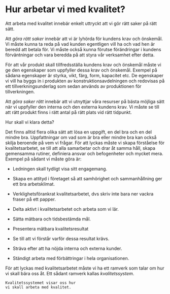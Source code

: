 # Hur arbetar vi med kvalitet?

Att arbeta med kvalitet innebär enkelt uttryckt att vi gör rätt saker på rätt sätt.

Att _göra rätt saker_ innebär att vi är lyhörda för kundens krav och önskemål. Vi måste kunna ta reda på vad kunden egentligen vill ha och vad hen är beredd att betala för. Vi måste också kunna förutse förändringar i kundens förväntningar och vara beredda på att styra vår verksamhet efter detta.

För att vår produkt skall tillfredsställa kundens krav och önskemål måste vi ge den egenskaper som uppfyller dessa krav och önskemål. Exempel på sådana egenskaper är styrka, vikt, färg, form, kapacitet etc. De egenskaper vi vill ha byggs in i produkten av konstruktionsavdelningen och redovisas på ett tillverkningsunderlag som sedan används av produktionen för tillverkningen.

Att _göra saker rätt_ innebär att vi utnyttjar våra resurser på bästa möjliga sätt när vi uppfyller den interna och den externa kundens krav. Vi måste se till att rätt produkt finns i rätt antal på rätt plats vid rätt tidpunkt.

Hur skall vi klara detta?

Det finns alltid flera olika sätt att lösa en uppgift, en del bra och en del mindre bra. Uppfattningar om vad som är bra eller mindre bra kan också skilja beroende på vem vi frågar. För att lyckas måste vi skapa förståelse för kvalitetsarbetet, se till att alla samarbetar och drar åt samma håll, skapa gemensamma rutiner, definiera ansvar och befogenheter och mycket mera. Exempel på sådant vi måste göra är:

- Ledningen skall tydligt visa sitt engagemang.

- Skapa en attityd i företaget så att samhörighet och sammanhållning ger ett bra arbetsklimat.
- Verklighetsförankrat kvalitetsarbetet, dvs skriv inte bara ner vackra fraser på ett papper.

- Delta aktivt i kvalitetsarbetet och arbeta som vi lär.

- Sätta mätbara och tidsbestämda mål.

- Presentera mätbara kvalitetsresultat

- Se till att vi förstår varför dessa resultat krävs.

- Sträva efter att ha nöjda interna och externa kunder.

- Ständigt arbeta med förbättringar i hela organisationen.

För att lyckas med kvalitetsarbetet måste vi ha ett ramverk som talar om hur vi skall bära oss åt. Ett sådant ramverk kallas _kvalitetssystem_.

	Kvalitetssystemet visar oss hur  
	vi skall arbeta med kvalitet.
